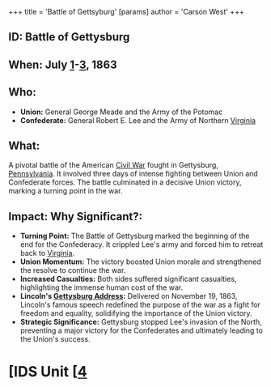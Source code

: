 +++
 title = 'Battle of Gettsyburg'
[params]
	author = 'Carson West'
+++
## ID: Battle of Gettysburg

## When: July [1](./../1/)-[3](./../3/), 1863

## Who: 
* **Union:**  General George Meade and the Army of the Potomac
* **Confederate:** General Robert E. Lee and the Army of Northern [Virginia](./../virginia/)

## What: 
A pivotal battle of the American [Civil War](./../civil-war/) fought in Gettysburg, [Pennsylvania](./../pennsylvania/). It involved three days of intense fighting between Union and Confederate forces. The battle culminated in a decisive Union victory, marking a turning point in the war.

## Impact: Why Significant?: 
* **Turning Point:**  The Battle of Gettysburg marked the beginning of the end for the Confederacy. It crippled Lee's army and forced him to retreat back to [Virginia](./../virginia/).
* **Union Momentum:** The victory boosted Union morale and strengthened the resolve to continue the war.
* **Increased Casualties:** Both sides suffered significant casualties, highlighting the immense human cost of the war.
* **Lincoln's [Gettysburg Address](./../gettysburg-address/):** Delivered on November 19, 1863, Lincoln's famous speech redefined the purpose of the war as a fight for freedom and equality, solidifying the importance of the Union victory.
* **Strategic Significance:** Gettysburg stopped Lee's invasion of the North, preventing a major victory for the Confederates and ultimately leading to the Union's success.

# [IDS Unit [[4](./../ids-unit-[[4/)